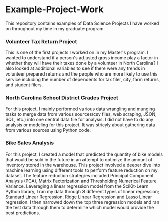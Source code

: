 # Example-Project-Work
This repository contains examples of Data Science Projects I have worked on throughout my time in my graduate program.

### Volunteer Tax Return Project
This is one of the first projects I worked on in my Master's program. I wanted to understand if a person's adjusted gross income play a factor in whether they will have their taxes done by a volunteer in North Carolina? I also looked at additional variables to see if there were any trends in volunteer prepared returns and the people who are more likely to use this service including the number of dependents for tax filer, city, farm returns, and student filers.

### North Carolina School District Grades Project
For this project, I mainly performed various data wrangling and munging tasks to merge data from various sources(csv files, web scraping, JSON, SQL, etc.) into one central data file for analysis. I did not have to do any analysis or modeling for this project. It was stricyly about gathering data from various sources using Python code. 

### Bike Sales Analysis
For this project, I created a model that predicted the quantity of bike models that would be sold in the future in an attempt to optimize the amount of inventory stored in the warehouse. This project involved a deeper dive into machine learning using different tools to perform feature reduction on my dataset. The feature reduction strategies included Principal Component Analysis (PCA), Matrix Factorization and Thresholding Numerical Feature Variance. Leveraging a linear regression model from the SciKit-Learn Python library, I ran my data through 3 different types of linear regression; Standard Linear Regression, Ridge Linear Regression and Lasso Linear regression. I then narrowed down the top three regression models and ran  the test data through them to determine which model would provide the best predictions. 
